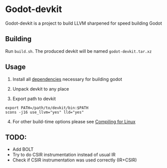 # Godot-devkit

Godot-devkit is a project to build LLVM sharpened for speed building Godot

## Building

Run `build.sh`. The produced devkit will be named `godot-devkit.tar.xz`

## Usage

1. Install all [dependencies](https://docs.godotengine.org/en/latest/contributing/development/compiling/compiling_for_linuxbsd.html#distro-specific-one-liners) necessary for building godot
2. Unpack devkit to any place

3. Export path to devkit

```
export PATH=/path/to/devkit/bin:$PATH
scons -j16 use_llvm="yes" lld="yes"
```

4. For other build-time options please see [Compiling for Linux](https://docs.godotengine.org/en/stable/contributing/development/compiling/compiling_for_linuxbsd.html)

## TODO:

* Add BOLT
* Try to do CSIR instrumentation instead of usual IR
* Check if CSIR instrumentation was used correctly (IR+CSIR)
